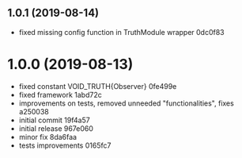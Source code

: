 <a name="1.0.1"></a>
## 1.0.1 (2019-08-14)


* fixed missing config function in TruthModule wrapper 0dc0f83



<a name="1.0.0"></a>
# 1.0.0 (2019-08-13)


* fixed constant VOID_TRUTH{Observer} 0fe499e
* fixed framework 1abd72c
* improvements on tests, removed unneeded "functionalities", fixes a250038
* initial commit 19f4a57
* initial release 967e060
* minor fix 8da6faa
* tests improvements 0165fc7

